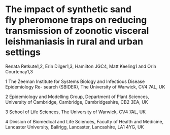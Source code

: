 # The impact of synthetic sand fly pheromone traps on reducing transmission of zoonotic visceral leishmaniasis in rural and urban settings
Renata Retkute1,2, Erin Dilger1,3, Hamilton JGC4, Matt Keeling1 and Orin Courtenay1,3

1 The Zeeman Institute for Systems Biology and Infectious Disease Epidemiology Re- search (SBIDER), The University of Warwick, CV4 7AL, UK

2 Epidemiology and Modelling Group, Department of Plant Sciences, University of Cambridge, Cambridge, Cambridgeshire, CB2 3EA, UK

3 School of Life Sciences, The University of Warwick, CV4 7AL, UK

4 Division of Biomedical and Life Sciences, Faculty of Health and Medicine, Lancaster University, Bailrigg, Lancaster, Lancashire, LA1 4YG, UK
